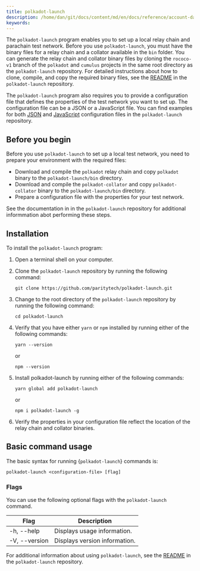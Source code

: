 ```yaml
---
title: polkadot-launch
description: /home/dan/git/docs/content/md/en/docs/reference/account-data-structures.md
keywords:
---
```


The `polkadot-launch` program enables you to set up a local relay chain and parachain test network.
Before you use `polkadot-launch`, you must have the binary files for a relay chain and a collator available in the `bin` folder.
You can generate the relay chain and collator binary files by cloning the `rococo-v1` branch of the `polkadot` and `cumulus` projects in the same root directory as the `polkadot-launch` repository.
For detailed instructions about how to clone, compile, and copy the required binary files, see the [README](https://github.com/paritytech/polkadot-launch#binary-files) in the `polkadot-launch` repository.

The `polkadot-launch` program also requires you to provide a configuration file that defines the properties of the test network you want to set up.
The configuration file can be a JSON or a JavaScript file.
You can find examples for both [JSON](https://github.com/paritytech/polkadot-launch/blob/master/config.json) and [JavaScript](https://github.com/paritytech/polkadot-launch/blob/master/config.js) configuration files in the `polkadot-launch` repository.

## Before you begin

Before you use `polkadot-launch` to set up a local test network, you need to prepare your environment with the required files:

- Download and compile the `polkadot` relay chain and copy `polkadot` binary to the `polkadot-launch/bin` directory.
- Download and compile the `polkadot-collator` and copy `polkadot-collator` binary to the `polkadot-launch/bin` directory.
- Prepare a configuration file with the properties for your test network.

See the documentation in in the `polkadot-launch` repository for additional informmation abot performing these steps.

## Installation

To install the `polkadot-launch` program:

1. Open a terminal shell on your computer.

1. Clone the `polkadot-launch` repository by running the following command:

   ```
   git clone https://github.com/paritytech/polkadot-launch.git
   ```

1. Change to the root directory of the `polkadot-launch` repository by running the following command:

   ```
   cd polkadot-launch
   ```

1. Verify that you have either `yarn` or `npm` installed by running either of the following commands:

   ```
   yarn --version
   ```

   or

   ```
   npm --version
   ```

1. Install polkadot-launch by running either of the following commands:

   ```
   yarn global add polkadot-launch
   ```

   or

   ```
   npm i polkadot-launch -g
   ```

1. Verify the properties in your configuration file reflect the location of the relay chain and collator binaries.

## Basic command usage

The basic syntax for running {`polkadot-launch`} commands is:

`polkadot-launch <configuration-file> [flag]`

### Flags

You can use the following optional flags with the `polkadot-launch` command.

| Flag          | Description                   |
| ------------- | ----------------------------- |
| -h, --help    | Displays usage information.   |
| -V, --version | Displays version information. |

For additional information about using `polkadot-launch`, see the [README](https://github.com/paritytech/polkadot-launch) in the `polkadot-launch` repository.
